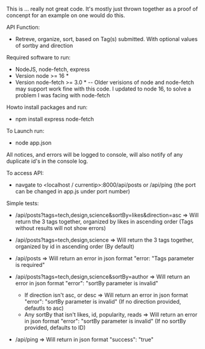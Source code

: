 This is ... really not great code. It's mostly just thrown together as a proof of concenpt for an example on one would do this. 

API Function: 
- Retreve, organize, sort, based on Tag(s) submitted. With optional values of sortby and direction


Required software to run:
* NodeJS, node-fetch, express
* Version node >= 16 *
* Version node-fetch >= 3.0 * -- Older verisions of node and node-fetch may support work fine with this code. I updated to node 16, to solve a problem I was facing with node-fetch

Howto install packages and run:
* npm install express node-fetch

To Launch run:
* node app.json

All notices, and errors will be logged to console, will also notify of any duplicate id's in the console log.

To access API:
* navgate to <localhost / currentip>:8000/api/posts or /api/ping (the port can be changed in app.js under port number)

Simple tests:
* /api/posts?tags=tech,design,science&sortBy=likes&direction=asc => Will return the 3 tags together, organized by likes in ascending order (Tags without results will not show errors)

* /api/posts?tags=tech,design,science => Will return the 3 tags together, organized by id in ascending order (By default)

* /api/posts => Will return an error in json format "error: "Tags parameter is required"

* /api/posts?tags=tech,design,science&sortBy=author => Will return an error in json format "error": "sortBy parameter is invalid"
    - If direction isn't asc, or desc => Will return an error in json format "error": "sortBy parameter is invalid" (If no direction provided, defautls to asc)
    - Any sortBy that isn't likes, id, popularity, reads => Will return an error in json format "error": "sortBy parameter is invalid" (If no sortBy provided, defaults to ID)

* /api/ping => Will return in json format "success": "true"
